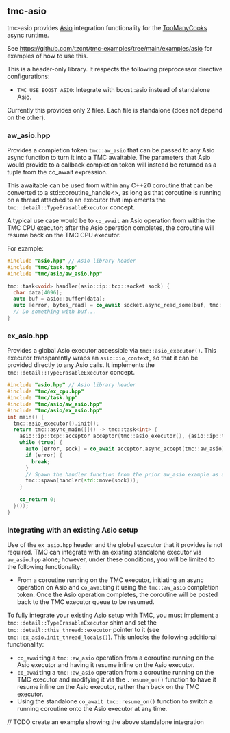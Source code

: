 ## tmc-asio
tmc-asio provides [Asio](https://think-async.com/Asio/) integration functionality for the [TooManyCooks](https://github.com/tzcnt/TooManyCooks) async runtime.

See https://github.com/tzcnt/tmc-examples/tree/main/examples/asio for examples of how to use this.

This is a header-only library. It respects the following preprocessor directive configurations:
- `TMC_USE_BOOST_ASIO`: Integrate with boost::asio instead of standalone Asio.

Currently this provides only 2 files. Each file is standalone (does not depend on the other).

### aw_asio.hpp
Provides a completion token `tmc::aw_asio` that can be passed to any Asio async function to turn it into a TMC awaitable. The parameters that Asio would provide to a callback completion token will instead be returned as a tuple from the co_await expression.

This awaitable can be used from within any C++20 coroutine that can be converted to a std::coroutine_handle<>, as long as that coroutine is running on a thread attached to an executor that implements the `tmc::detail::TypeErasableExecutor` concept.

A typical use case would be to `co_await` an Asio operation from within the TMC CPU executor; after the Asio operation completes, the coroutine will resume back on the TMC CPU executor.

For example:
```cpp
#include "asio.hpp" // Asio library header
#include "tmc/task.hpp"
#include "tmc/asio/aw_asio.hpp"

tmc::task<void> handler(asio::ip::tcp::socket sock) {
  char data[4096];
  auto buf = asio::buffer(data);
  auto [error, bytes_read] = co_await socket.async_read_some(buf, tmc::aw_asio);
  // Do something with buf...
}
```

### ex_asio.hpp
Provides a global Asio executor accessible via `tmc::asio_executor()`. This executor transparently wraps an `asio::io_context`, so that it can be provided directly to any Asio calls. It implements the `tmc::detail::TypeErasableExecutor` concept.

```cpp
#include "asio.hpp" // Asio library header
#include "tmc/ex_cpu.hpp"
#include "tmc/task.hpp"
#include "tmc/asio/aw_asio.hpp"
#include "tmc/asio/ex_asio.hpp"
int main() {
  tmc::asio_executor().init();
  return tmc::async_main([]() -> tmc::task<int> {
    asio::ip::tcp::acceptor acceptor(tmc::asio_executor(), {asio::ip::tcp::v4(), 55555});
    while (true) {
      auto [error, sock] = co_await acceptor.async_accept(tmc::aw_asio);
      if (error) {
        break;
      }
      // Spawn the handler function from the prior aw_asio example as a detached coroutine.
      tmc::spawn(handler(std::move(sock)));
    }

    co_return 0;
  }());
}
```

### Integrating with an existing Asio setup
Use of the `ex_asio.hpp` header and the global executor that it provides is not required. TMC can integrate with an existing standalone executor via `aw_asio.hpp` alone; however, under these conditions, you will be limited to the following functionality:
- From a coroutine running on the TMC executor, initiating an async operation on Asio and `co_await`ing it using the `tmc::aw_asio` completion token. Once the Asio operation completes, the coroutine will be posted back to the TMC executor queue to be resumed.


To fully integrate your existing Asio setup with TMC, you must implement a `tmc::detail::TypeErasableExecutor` shim and set the `tmc::detail::this_thread::executor` pointer to it (see `tmc::ex_asio.init_thread_locals()`). This unlocks the following additional functionality:
- `co_await`ing a `tmc::aw_asio` operation from a coroutine running on the Asio executor and having it resume inline on the Asio executor.
- `co_await`ing a `tmc::aw_asio` operation from a coroutine running on the TMC executor and modifying it via the `.resume_on()` function to have it resume inline on the Asio executor, rather than back on the TMC executor.
- Using the standalone `co_await tmc::resume_on()` function to switch a running coroutine onto the Asio executor at any time.

// TODO create an example showing the above standalone integration
